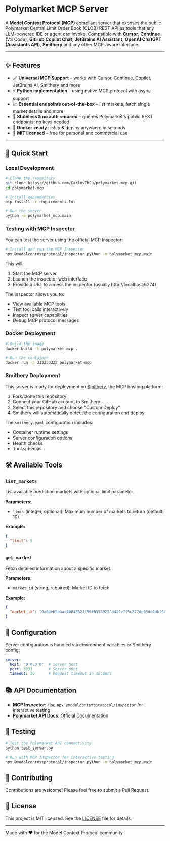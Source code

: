 # Polymarket MCP Server

A **Model Context Protocol (MCP)** compliant server that exposes the public Polymarket Central Limit Order Book (CLOB) REST API as tools that any LLM-powered IDE or agent can invoke. Compatible with **Cursor**, **Continue** (VS Code), **GitHub Copilot Chat**, **JetBrains AI Assistant**, **OpenAI ChatGPT (Assistants API)**, **Smithery** and any other MCP-aware interface.

---

## ✨ Features

* 🪄 **Universal MCP Support** – works with Cursor, Continue, Copilot, JetBrains AI, Smithery and more
* ⚡ **Python implementation** – using native MCP protocol with async support
* 📈 **Essential endpoints out-of-the-box** – list markets, fetch single market details and more
* 🔌 **Stateless & no auth required** – queries Polymarket's public REST endpoints; no keys needed
* 🐳 **Docker-ready** – ship & deploy anywhere in seconds
* 📝 **MIT licensed** – free for personal and commercial use

---

## 🚀 Quick Start

### Local Development

```bash
# Clone the repository
git clone https://github.com/CarlosIbCu/polymarket-mcp.git
cd polymarket-mcp

# Install dependencies
pip install -r requirements.txt

# Run the server
python -m polymarket_mcp.main
```

### Testing with MCP Inspector

You can test the server using the official MCP Inspector:

```bash
# Install and run the MCP Inspector
npx @modelcontextprotocol/inspector python -m polymarket_mcp.main
```

This will:
1. Start the MCP server
2. Launch the inspector web interface
3. Provide a URL to access the inspector (usually http://localhost:6274)

The inspector allows you to:
- View available MCP tools
- Test tool calls interactively
- Inspect server capabilities
- Debug MCP protocol messages

### Docker Deployment

```bash
# Build the image
docker build -t polymarket-mcp .

# Run the container
docker run -p 3333:3333 polymarket-mcp
```

### Smithery Deployment

This server is ready for deployment on [Smithery](https://smithery.ai), the MCP hosting platform:

1. Fork/clone this repository
2. Connect your GitHub account to Smithery
3. Select this repository and choose "Custom Deploy"
4. Smithery will automatically detect the configuration and deploy

The `smithery.yaml` configuration includes:
- Container runtime settings
- Server configuration options
- Health checks
- Tool schemas

## 🛠 Available Tools

### `list_markets`
List available prediction markets with optional limit parameter.

**Parameters:**
- `limit` (integer, optional): Maximum number of markets to return (default: 10)

**Example:**
```json
{
  "limit": 5
}
```

### `get_market`
Fetch detailed information about a specific market.

**Parameters:**
- `market_id` (string, required): Market ID to fetch

**Example:**
```json
{
  "market_id": "0x9deb0baac40648821f96f01339229a422e2f5c877de55dc4dbf981f95a1e709c"
}
```

## 🔧 Configuration

Server configuration is handled via environment variables or Smithery config:

```yaml
server:
  host: "0.0.0.0"  # Server host
  port: 3333       # Server port
  timeout: 30      # Request timeout in seconds
```

## 📚 API Documentation

- **MCP Inspector**: Use `npx @modelcontextprotocol/inspector` for interactive testing
- **Polymarket API Docs**: [Official Documentation](https://docs.polymarket.com)

## 🧪 Testing

```bash
# Test the Polymarket API connectivity
python test_server.py

# Run with MCP Inspector for interactive testing
npx @modelcontextprotocol/inspector python -m polymarket_mcp.main
```

## 🤝 Contributing

Contributions are welcome! Please feel free to submit a Pull Request.

## 📄 License

This project is MIT licensed. See the [LICENSE](LICENSE) file for details.

---

Made with ❤️ for the Model Context Protocol community